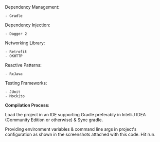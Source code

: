 Dependency Management:

    - Gradle
    
Dependency Injection:

    - Dagger 2
 
Networking Library:

    - Retrofit
    - OKHTTP
    
Reactive Patterns:

    - RxJava
    
Testing Frameworks:

    - JUnit 
    - Mockito
    
**Compilation Process:**

Load the project in an IDE supporting Gradle preferably in IntelliJ IDEA (Community Edition or otherwise) &
Sync gradle.

Providing environment variables & command line args in project's configuration as shown in the screenshots
attached with this code. Hit run.

